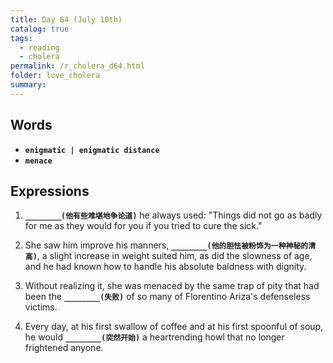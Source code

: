 ```yaml
---
title: Day 64 (July 10th)
catalog: true
tags: 
  - reading
  - cholera
permalink: /r_cholera_d64.html
folder: love_cholera
summary: 
---
```


## Words

-   <b data-toggle="tooltip" data-original-title="{{site.data.glossary.enigmatic}}">`enigmatic | enigmatic distance`</b>
-   <b data-toggle="tooltip" data-original-title="{{site.data.glossary.menace}}">`menace`</b>



## Expressions

1.  <b data-toggle="tooltip" data-original-title="{{site.data.answers.fd_a}}">`________(他有些难堪地争论道)`</b> he always used: "Things did not go as badly for me as they would for you if you tried to cure the sick."

2.  She saw him improve his manners, <b data-toggle="tooltip" data-original-title="{{site.data.answers.fd_b}}">`________(他的胆怯被粉饰为一种神秘的清高)`</b>, a slight increase in weight suited him, as did the slowness of age, and he had known how to handle his absolute baldness with dignity.

3.  Without realizing it, she was menaced by the same trap of pity that had been the <b data-toggle="tooltip" data-original-title="{{site.data.answers.fd_c}}">`________(失败)`</b> of so many of Florentino Ariza's defenseless victims.

4.  Every day, at his first swallow of coffee and at his first spoonful of soup, he would <b data-toggle="tooltip" data-original-title="{{site.data.answers.fd_d}}">`________(突然开始)`</b> a heartrending howl that no longer frightened anyone.